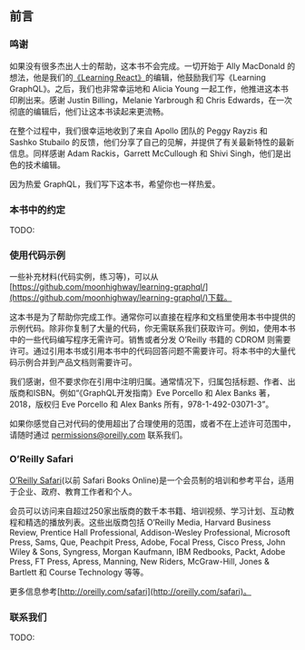 ## 前言
### 鸣谢
如果没有很多杰出人士的帮助，这本书不会完成。一切开始于 Ally MacDonald 的想法，他是我们的[《Learning React》](https://www.oreilly.com/library/view/learning-react/9781491954614/)的编辑，他鼓励我们写《Learning GraphQL》。之后，我们也非常幸运地和 Alicia Young 一起工作，他推进这本书印刷出来。感谢 Justin Billing，Melanie Yarbrough 和 Chris Edwards，在一次彻底的编辑后，他们让这本书读起来更流畅。
  
在整个过程中，我们很幸运地收到了来自 Apollo 团队的 Peggy Rayzis 和 Sashko Stubailo 的反馈，他们分享了自己的见解，并提供了有关最新特性的最新信息。同样感谢 Adam Rackis，Garrett McCullough 和 Shivi Singh，他们是出色的技术编辑。  
  
因为热爱 GraphQL，我们写下这本书，希望你也一样热爱。  
### 本书中的约定
TODO:
### 使用代码示例
一些补充材料(代码实例，练习等)，可以从[https://github.com/moonhighway/learning-graphql/](https://github.com/moonhighway/learning-graphql/)下载。  
  
这本书是为了帮助你完成工作。通常你可以直接在程序和文档里使用本书中提供的示例代码。除非你复制了大量的代码，你无需联系我们获取许可。例如，使用本书中的一些代码编写程序无需许可。销售或者分发 O’Reilly 书籍的 CDROM 则需要许可。通过引用本书或引用本书中的代码回答问题不需要许可。将本书中的大量代码示例合并到产品文档则需要许可。  
  
我们感谢，但不要求你在引用中注明归属。通常情况下，归属包括标题、作者、出版商和ISBN。例如“《GraphQL开发指南》Eve Porcello 和 Alex Banks 著，2018，版权归 Eve Porcello 和 Alex Banks 所有，978-1-492-03071-3”。  
  
如果你感觉自己对代码的使用超出了合理使用的范围，或者不在上述许可范围中，请随时通过 permissions@oreilly.com 联系我们。  
### O’Reilly Safari
[O’Reilly Safari](https://www.oreilly.com/)(以前 Safari Books Online)是一个会员制的培训和参考平台，适用于企业、政府、教育工作者和个人。  
  
会员可以访问来自超过250家出版商的数千本书籍、培训视频、学习计划、互动教程和精选的播放列表。这些出版商包括 O’Reilly Media, Harvard Business Review, Prentice Hall Professional, Addison-Wesley Professional, Microsoft Press, Sams, Que, Peachpit Press, Adobe, Focal Press, Cisco Press, John Wiley & Sons, Syngress, Morgan Kaufmann, IBM Redbooks, Packt, Adobe Press, FT Press, Apress, Manning, New Riders, McGraw-Hill, Jones & Bartlett 和 Course Technology 等等。  
  
更多信息参考[http://oreilly.com/safari](http://oreilly.com/safari)。  
### 联系我们
TODO:
